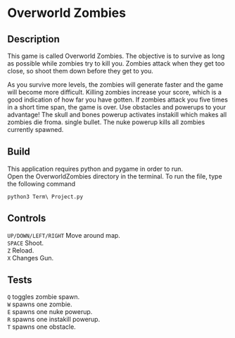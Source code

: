 # Overworld Zombies
## Description
This game is called Overworld Zombies. The objective is to survive as long as possible while zombies try to kill you. Zombies attack when they get too close, so shoot them down before they get to you.  

As you survive more levels, the zombies will generate faster and the game will become more difficult. Killing zombies increase your score, which is a good indication of how far you have gotten. If zombies attack you five times in a short time span, the game is over. Use obstacles and powerups to your advantage! The skull and bones powerup activates instakill which makes all zombies die froma. single bullet. The nuke powerup kills all zombies currently spawned.  




## Build
This application requires python and pygame in order to run.  
Open the OverworldZombies directory in the terminal. To run the file, type the following command
```
python3 Term\ Project.py
```
## Controls
`UP/DOWN/LEFT/RIGHT` Move around map.  
`SPACE` Shoot.  
`Z` Reload.  
`X` Changes Gun.  

## Tests

`Q` toggles zombie spawn.  
`W` spawns one zombie.  
`E` spawns one nuke powerup.  
`R` spawns one instakill powerup.  
`T` spawns one obstacle.  
